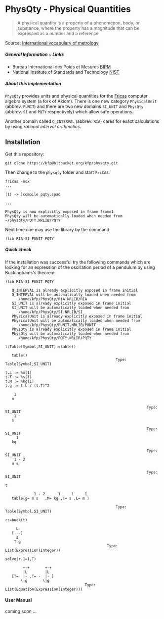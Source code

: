 
# PhysQty - Physical Quantities

>A physical quantity is a property of a phenomenon, body, or substance,
>where the property has a magnitude that can be expressed as a number and a reference

Source: [International vocabulary of metrology](http://www.bipm.org/utils/common/documents/jcgm/JCGM_200_2012.pdf)

##### General Information :: Links
* Bureau International des Poids et Mesures [BIPM](http://www.bipm.org)
* National Institute of Standards and Technology [NIST](http://www.nist.gov/)


##### About this Implementation
`PhysQty` provides units and physical quantities for the [Fricas](http://fricas.sourceforge.net/) computer algebra system (a fork of Axiom). There is one new category `PhysicalUnit` (abbrev. `PUNIT`) and there are two new domains `SI_UNIT` and `PhysQty` (abbrev. `SI` and `PQTY` respectively) which allow safe operations.

Another domain called `Q_INTERVAL` (abbrev. `RIA`) cares for exact calculations by using *rational interval arithmetics*. 

## Installation

Get this repository:

    git clone https://kfp@bitbucket.org/kfp/physqty.git
    
Then change to the `physqty` folder and start `FriCAS`:

    fricas -nox
    ...
    
    (1) -> )compile pqty.spad
    
    ...
    
    PhysQty is now explicitly exposed in frame frame1
    PhysQty will be automatically loaded when needed from
    ~/physqty/PQTY.NRLIB/PQTY
    
Next time one may use the library by the command:

    )lib RIA SI PUNIT PQTY
    
   

##### Quick check
If the installation was successful try the following commands which are looking for an expression of the oscillation period of a pendulum by using Buckinghams's theorem:



```SPAD
)lib RIA SI PUNIT PQTY
```

       Q_INTERVAL is already explicitly exposed in frame initial 
       Q_INTERVAL will be automatically loaded when needed from 
          /home/kfp/PhysQty/RIA.NRLIB/RIA
       SI_UNIT is already explicitly exposed in frame initial 
       SI_UNIT will be automatically loaded when needed from 
          /home/kfp/PhysQty/SI.NRLIB/SI
       PhysicalUnit is already explicitly exposed in frame initial 
       PhysicalUnit will be automatically loaded when needed from 
          /home/kfp/PhysQty/PUNIT.NRLIB/PUNIT
       PhysQty is already explicitly exposed in frame initial 
       PhysQty will be automatically loaded when needed from 
          /home/kfp/PhysQty/PQTY.NRLIB/PQTY
    





    




```SPAD
t:Table(Symbol,SI_UNIT):=table()
```




       table()
                                                      Type: Table(Symbol,SI_UNIT)





```SPAD
t.L := %m(1)
t.T := %s(1)
t.M := %kg(1)
t.g := t.L / (t.T)^2
```




        1
       m
    
                                                                    Type: SI_UNIT
        1
       s
    
                                                                    Type: SI_UNIT
         1
       kg
    
                                                                    Type: SI_UNIT
        1 - 2
       m s
    
                                                                    Type: SI_UNIT





```SPAD
t
```




                 1 - 2      1     1     1
       table(g= m s   ,M= kg ,T= s ,L= m )
    
                                                      Type: Table(Symbol,SI_UNIT)





```SPAD
r:=buck(t) 
```




         L
       [---]
         2
        T g
                                                  Type: List(Expression(Integer))





```SPAD
solve(r.1=1,T)
```




            +-+       +-+
            |L        |L
       [T=  |- ,T= -  |- ]
           \|g       \|g
                                        Type: List(Equation(Expression(Integer)))




#### User Manual
coming soon ...


```SPAD

```
